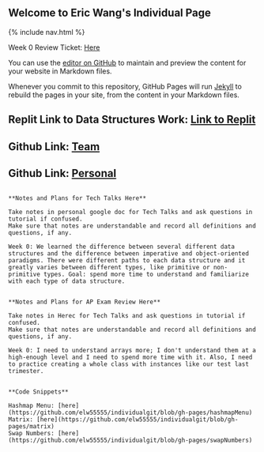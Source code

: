## Welcome to Eric Wang's Individual Page

{% include nav.html %}

Week 0 Review Ticket: [Here](https://github.com/gracele246/theshop/issues/1)

You can use the [editor on GitHub](https://github.com/elw55555/individualgit/edit/gh-pages/index.md) to maintain and preview the content for your website in Markdown files.

Whenever you commit to this repository, GitHub Pages will run [Jekyll](https://jekyllrb.com/) to rebuild the pages in your site, from the content in your Markdown files.

## Replit Link to Data Structures Work: [Link to Replit](https://replit.com/@elw55555/pagesjava-2#src/Menu.java)
## Github Link: [Team](https://github.com/gracele246/theshop)
## Github Link: [Personal](https://github.com/elw55555/individualgit)

```

**Notes and Plans for Tech Talks Here**

Take notes in personal google doc for Tech Talks and ask questions in tutorial if confused.
Make sure that notes are understandable and record all definitions and questions, if any.

Week 0: We learned the difference between several different data structures and the difference between imperative and object-oriented paradigms. There were different paths to each data structure and it greatly varies between different types, like primitive or non-primitive types. Goal: spend more time to understand and familiarize with each type of data structure.

```
```

**Notes and Plans for AP Exam Review Here**

Take notes in Herec for Tech Talks and ask questions in tutorial if confused.
Make sure that notes are understandable and record all definitions and questions, if any.

Week 0: I need to understand arrays more; I don't understand them at a high-enough level and I need to spend more time with it. Also, I need to practice creating a whole class with instances like our test last trimester.

```
```

**Code Snippets**

Hashmap Menu: [here](https://github.com/elw55555/individualgit/blob/gh-pages/hashmapMenu)
Matrix: [here](https://github.com/elw55555/individualgit/blob/gh-pages/matrix)
Swap Numbers: [here](https://github.com/elw55555/individualgit/blob/gh-pages/swapNumbers)

```
